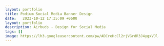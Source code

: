 ```yaml
---
layout: portfolio
title: Podium Social Media Banner Design
date:   2023-10-12 17:35:09 +0600
layout: portfolio
description: Airbuds - Design for Social Media
tags: []
image: https://lh3.googleusercontent.com/pw/ADCreHcCl2rjVGrdR3J4ygxVJl-DuZXbuuLNl-HAo0dO25OPtDQE_EjJvfju02bb81Xs85a20I8QfEp6_EIym4Bd5fQTd-_vRu0IYRugFS2X2cbZEgG7fpsOG_B2WUY-ZOFAhC-p38UnmEHVRwlSvFmhZn6G=w879-h919-s-no-gm?authuser=0
---
```


